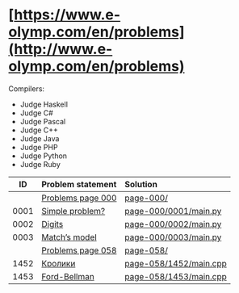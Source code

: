 # [https://www.e-olymp.com/en/problems](http://www.e-olymp.com/en/problems)

Compilers:

- Judge Haskell
- Judge C#
- Judge Pascal
- Judge C++
- Judge Java
- Judge PHP
- Judge Python
- Judge Ruby


| ID | Problem statement                                                   | Solution                                       |
|:--:|:--------------------------------------------------------------------|:-----------------------------------------------|
|    |[Problems page 000 ](https://www.e-olymp.com/en/problems?page=0)     |[page-000/](page-000/)                          |
|0001|[Simple problem?   ](https://www.e-olymp.com/en/problems/1)          |[page-000/0001/main.py ](page-000/0001/main.py )|
|0002|[Digits            ](https://www.e-olymp.com/en/problems/2)          |[page-000/0002/main.py ](page-000/0002/main.py )|
|0003|[Match’s model     ](https://www.e-olymp.com/en/problems/3)          |[page-000/0003/main.py ](page-000/0003/main.py )|
|    |[Problems page 058 ](https://www.e-olymp.com/en/problems?page=58)    |[page-058/](page-058/)                          |
|1452|[Кролики           ](https://www.e-olymp.com/en/problems/1452)       |[page-058/1452/main.cpp](page-058/1452/main.cpp)|
|1453|[Ford-Bellman      ](https://www.e-olymp.com/en/problems/1453)       |[page-058/1453/main.cpp](page-058/1453/main.cpp)|
